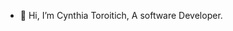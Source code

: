 - 👋 Hi, I’m Cynthia Toroitich, A software Developer.

<!---
Toro-coder/Toro-coder is a ✨ special ✨ repository because its `README.md` (this file) appears on your GitHub profile.
You can click the Preview link to take a look at your changes.
--->
